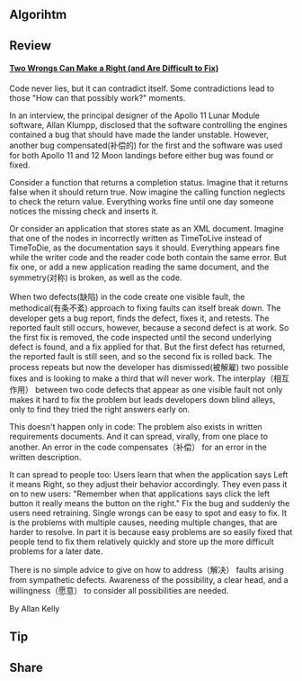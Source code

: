 ## Algorihtm
## Review

#### [Two Wrongs Can Make a Right (and Are Difficult to Fix)](https://97-things-every-x-should-know.gitbooks.io/97-things-every-programmer-should-know/content/en/thing_86/)
Code never lies, but it can contradict itself. Some contradictions lead to those "How can that possibly work?" moments.

In an interview, the principal designer of the Apollo 11 Lunar Module software, Allan Klumpp, disclosed that the software controlling the engines contained a bug that should have made the lander unstable. However, another bug compensated(补偿的) for the first and the software was used for both Apollo 11 and 12 Moon landings before either bug was found or fixed.

Consider a function that returns a completion status. Imagine that it returns false when it should return true. Now imagine the calling function neglects to check the return value. Everything works fine until one day someone notices the missing check and inserts it.

Or consider an application that stores state as an XML document. Imagine that one of the nodes in incorrectly written as TimeToLive instead of TimeToDie, as the documentation says it should. Everything appears fine while the writer code and the reader code both contain the same error. But fix one, or add a new application reading the same document, and the symmetry(对称) is broken, as well as the code.

When two defects(缺陷) in the code create one visible fault, the methodical(有条不紊) approach to fixing faults can itself break down. The developer gets a bug report, finds the defect, fixes it, and retests. The reported fault still occurs, however, because a second defect is at work. So the first fix is removed, the code inspected until the second underlying defect is found, and a fix applied for that. But the first defect has returned, the reported fault is still seen, and so the second fix is rolled back. The process repeats but now the developer has dismissed(被解雇) two possible fixes and is looking to make a third that will never work.
The interplay（相互作用） between two code defects that appear as one visible fault not only makes it hard to fix the problem but leads developers down blind alleys, only to find they tried the right answers early on.

This doesn't happen only in code: The problem also exists in written requirements documents. And it can spread, virally, from one place to another. An error in the code compensates（补偿） for an error in the written description.

It can spread to people too: Users learn that when the application says Left it means Right, so they adjust their behavior accordingly. They even pass it on to new users: "Remember when that applications says click the left button it really means the button on the right." Fix the bug and suddenly the users need retraining.
Single wrongs can be easy to spot and easy to fix. It is the problems with multiple causes, needing multiple changes, that are harder to resolve. In part it is because easy problems are so easily fixed that people tend to fix them relatively quickly and store up the more difficult problems for a later date.

There is no simple advice to give on how to address（解决） faults arising from sympathetic defects. Awareness of the possibility, a clear head, and a willingness（愿意） to consider all possibilities are needed.

By Allan Kelly


## Tip
## Share
